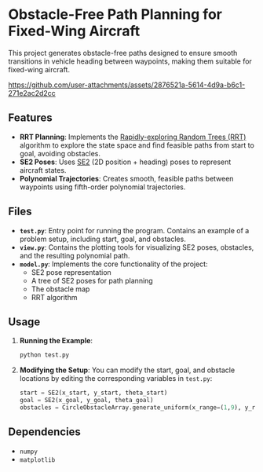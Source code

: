 
# Obstacle-Free Path Planning for Fixed-Wing Aircraft

This project generates obstacle-free paths designed to ensure smooth transitions in vehicle heading between waypoints, making them suitable for fixed-wing aircraft.

https://github.com/user-attachments/assets/2876521a-5614-4d9a-b6c1-271e2ac2d2cc

## Features

- **RRT Planning**: Implements the [Rapidly-exploring Random Trees (RRT)](https://en.wikipedia.org/wiki/Rapidly_exploring_random_tree) algorithm to explore the state space and find feasible paths from start to goal, avoiding obstacles.
- **SE2 Poses**: Uses [SE2](https://www.mathworks.com/help/robotics/ref/se2.html) (2D position + heading) poses to represent aircraft states.
- **Polynomial Trajectories**: Creates smooth, feasible paths between waypoints using fifth-order polynomial trajectories.

## Files

- **`test.py`**: Entry point for running the program. Contains an example of a problem setup, including start, goal, and obstacles.
- **`view.py`**: Contains the plotting tools for visualizing SE2 poses, obstacles, and the resulting polynomial path.
- **`model.py`**: Implements the core functionality of the project:
  - SE2 pose representation
  - A tree of SE2 poses for path planning
  - The obstacle map
  - RRT algorithm

## Usage

1. **Running the Example**:
   ```bash
   python test.py
   ```

2. **Modifying the Setup**:
   You can modify the start, goal, and obstacle locations by editing the corresponding variables in `test.py`:
   ```python
   start = SE2(x_start, y_start, theta_start)
   goal = SE2(x_goal, y_goal, theta_goal)
   obstacles = CircleObstacleArray.generate_uniform(x_range=(1,9), y_range=(1,9), r_range=(0.5, 1), samples=15)
   ```

## Dependencies

- `numpy`
- `matplotlib`
